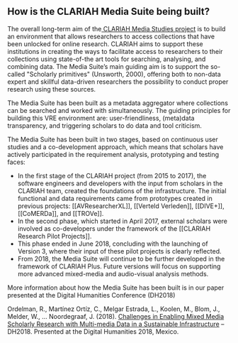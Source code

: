 ## How is the CLARIAH Media Suite being built?

The overall long-term aim of the[ CLARIAH Media Studies project](https://clariah.nl/en/work-packages/focus-areas/media-studies#workplan) is to build an environment that allows researchers to access collections that have been unlocked for online research. CLARIAH aims to support these institutions in creating the ways to facilitate access to researchers to their collections using state-of-the art tools for searching, analysing, and combining data. The Media Suite’s main guiding aim is to support the so-called "Scholarly primitives" (Unsworth, 2000), offering both to non-data expert and skillful data-driven researchers the possibility to conduct proper research using these sources.

The Media Suite has been built as a metadata aggregator where collections can be searched and worked with simultaneously. The guiding principles for building this VRE environment are: user-friendliness, (meta)data transparency, and triggering scholars to do data and tool criticism.

The Media Suite has been built in two stages, based on continuous user studies and a co-development approach, which means that scholars have actively participated in the requirement analysis, prototyping and testing faces:

- In the first stage of the CLARIAH project (from 2015 to 2017), the software engineers and developers with the input from scholars in the CLARIAH team, created the foundations of the infrastructure. The initial functional and data requirements came from prototypes created in previous projects: [[AVResearcherXL]], [[Verteld Verleden]], [[DIVE+]], [[CoMERDa]], and [[TROVe]].
- In the second phase, which started in April 2017, external scholars were involved as co-developers under the framework of the [[CLARIAH Research Pilot Projects]].
- This phase ended in June 2018, concluding with the launching of Version 3, where their input of these pilot projects is clearly reflected.
- From 2018, the Media Suite will continue to be further developed in the framework of CLARIAH Plus. Future versions will focus on supporting more advanced mixed-media and audio-visual analysis methods.

More information about how the Media Suite has been built is in our paper presented at the Digital Humanities Conference (DH2018)

Ordelman, R., Martínez Ortíz, C., Melgar Estrada, L., Koolen, M., Blom, J., Melder, W., … Noordegraaf, J. (2018). [Challenges in Enabling Mixed Media Scholarly Research with Multi-media Data in a Sustainable Infrastructure](https://dh2018.adho.org/challenges-in-enabling-mixed-media-scholarly-research-with-multi-media-data-in-a-sustainable-infrastructure/) – DH2018. Presented at the Digital Humanities 2018, Mexico.
